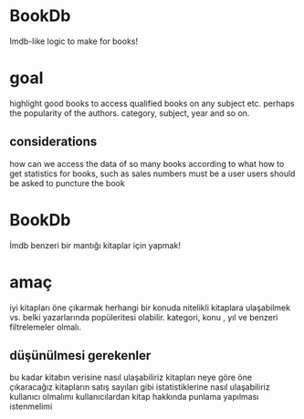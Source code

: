 # BookDb
Imdb-like logic to make for books!

# goal
highlight good books
to access qualified books on any subject etc.
perhaps the popularity of the authors.
category, subject, year and so on.
## considerations
how can we access the data of so many books
according to what
how to get statistics for books, such as sales numbers
must be a user
users should be asked to puncture the book




# BookDb
İmdb benzeri bir mantığı kitaplar için yapmak!

# amaç
iyi kitapları öne çıkarmak
herhangi bir konuda nitelikli kitaplara ulaşabilmek vs.
belki yazarlarında popüleritesi olabilir.
kategori, konu , yıl ve benzeri filtrelemeler olmalı.
## düşünülmesi gerekenler
bu kadar kitabın verisine nasıl ulaşabiliriz
kitapları neye göre öne çıkaracağız 
kitapların satış sayıları gibi istatistiklerine nasıl ulaşabiliriz
kullanıcı olmalımı 
kullanıcılardan kitap hakkında punlama yapılması istenmelimi


